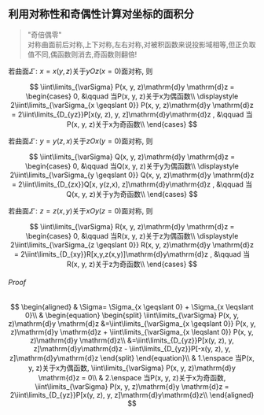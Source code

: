 ## 利用对称性和奇偶性计算对坐标的面积分

> "奇倍偶零"<BR>
> 对称曲面前后对称,上下对称,左右对称,对被积函数来说投影域相等,但正负取值不同,偶函数则消去,奇函数则翻倍!

若曲面$\varSigma: x=x(y,z)$关于$yOz(x=0)$面对称, 则

$$
\iint\limits_{\varSigma} P(x, y, z)\mathrm{d}y \mathrm{d}z =
\begin{cases}
	0, &\qquad 当P(x, y, z)关于x为偶函数\\
	\displaystyle 2\iint\limits_{\varSigma_{x \geqslant 0}} P(x, y, z)\mathrm{d}y \mathrm{d}z
	= 2\iint\limits_{D_{yz}}P[x(y, z), y, z]\mathrm{d}y\mathrm{d}z
	, &\qquad 当P(x, y, z)关于x为奇函数\\
\end{cases}
$$

若曲面$\varSigma: y=y(z,x)$关于$zOx(y=0)$面对称, 则

$$
\iint\limits_{\varSigma} Q(x, y, z)\mathrm{d}y \mathrm{d}z =
\begin{cases}
	0, &\qquad 当Q(x, y, z)关于y为偶函数\\
	\displaystyle 2\iint\limits_{\varSigma_{y \geqslant 0}} Q(x, y, z)\mathrm{d}y \mathrm{d}z
	= 2\iint\limits_{D_{zx}}Q[x, y(z,x), z]\mathrm{d}y\mathrm{d}z
	, &\qquad 当Q(x, y, z)关于y为奇函数\\
\end{cases}
$$

若曲面$\varSigma: z=z(x,y)$关于$xOy(z=0)$面对称, 则

$$
\iint\limits_{\varSigma} R(x, y, z)\mathrm{d}y \mathrm{d}z =
\begin{cases}
	0, &\qquad 当R(x, y, z)关于z为偶函数\\
	\displaystyle 2\iint\limits_{\varSigma_{z \geqslant 0}} R(x, y, z)\mathrm{d}y \mathrm{d}z
	= 2\iint\limits_{D_{xy}}R[x,y,z(x,y)]\mathrm{d}y\mathrm{d}z
	, &\qquad 当R(x, y, z)关于z为奇函数\\
\end{cases}
$$

###### Proof

$$
\begin{aligned}
	& \Sigma= \Sigma_{x \geqslant 0} + \Sigma_{x \leqslant 0}\\
	&
	\begin{equation}
		\begin{split}
			\iint\limits_{\varSigma} P(x, y, z)\mathrm{d}y \mathrm{d}z
			&=\iint\limits_{\varSigma_{x \geqslant 0}} P(x, y, z)\mathrm{d}y \mathrm{d}z
			+ \iint\limits_{\varSigma_{x \leqslant 0}} P(x, y, z)\mathrm{d}y \mathrm{d}z\\
			&=\iint\limits_{D_{yz}}P[x(y, z), y, z]\mathrm{d}y\mathrm{d}z
			- \iint\limits_{D_{yz}}P[-x(y, z), y, z]\mathrm{d}y\mathrm{d}z
		\end{split}
	\end{equation}\\
	& 1.\enspace 当P(x, y, z)关于x为偶函数,
	\iint\limits_{\varSigma} P(x, y, z)\mathrm{d}y \mathrm{d}z = 0\\
	& 2.\enspace 当P(x, y, z)关于x为奇函数,
	\iint\limits_{\varSigma} P(x, y, z)\mathrm{d}y \mathrm{d}z
	= 2\iint\limits_{D_{yz}}P[x(y, z), y, z]\mathrm{d}y\mathrm{d}z\\
\end{aligned}
$$
